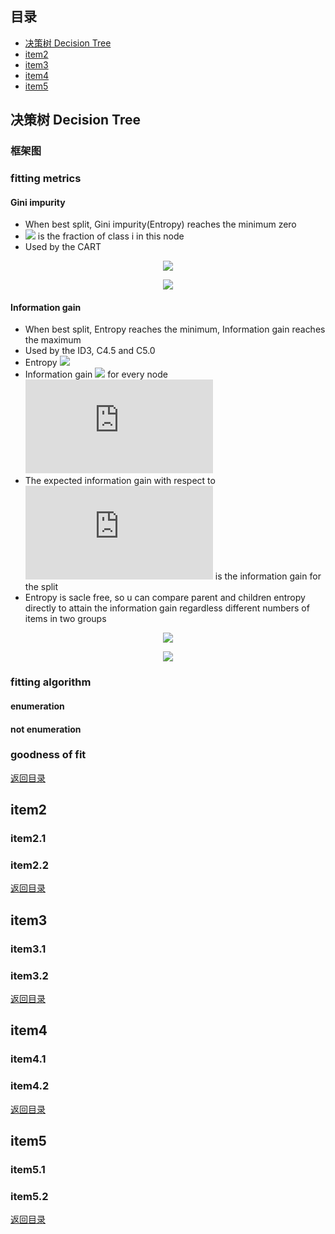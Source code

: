 ## <span id="jump0">目录<span>
  
  * [决策树 Decision Tree](#jump1)
  * [item2](#jump2)
  * [item3](#jump3)
  * [item4](#jump4)
  * [item5](#jump5)

## <span id="jump1">决策树 Decision Tree<span>

  ### 框架图
 
  ### fitting metrics
  
  #### Gini impurity
  
  * When best split, Gini impurity(Entropy) reaches the minimum zero
  * ![](http://latex.codecogs.com/gif.latex?p_{i}) is the fraction of class i in this node
  * Used by the CART

<p align="center">
  <img src="http://latex.codecogs.com/gif.latex?I_{G}\left(p\right)=\sum_{i=1}^{J}\left(p_{i}\sum_{k\neq{i}}^{}p_{k}\right)">
<p>
    
<p align="center">
  <img src="http://latex.codecogs.com/gif.latex?\sum_{k\neq{j}}^{}p_{k}=1-p_{i}">
<p>
  
  #### Information gain
  
  * When best split, Entropy reaches the minimum, Information gain reaches the maximum
  * Used by the ID3, C4.5 and C5.0
  * Entropy ![](http://latex.codecogs.com/gif.latex?H\left(T\right))
  * Information gain ![](http://latex.codecogs.com/gif.latex?IG\left(T,a\right)) for every node ![](http://latex.codecogs.com/gif.latex?a)
  * The expected information gain with respect to ![](http://latex.codecogs.com/gif.latex?a) is the information gain for the split
  * Entropy is sacle free, so u can compare parent and children entropy directly to attain the information gain regardless different numbers of items in two groups

<p align="center">
  <img src="http://latex.codecogs.com/gif.latex?H\left(T\right)=I_{E}\left(p_{1},p_{2},...p_{J}\right)=-\sum_{i=1}^{J}p_{i}log_{2}p_{i}">
<p>
  
<p align="center">
  <img src="http://latex.codecogs.com/gif.latex?IG\left(T,a\right)=H\left(T\right)-H\left(T|a\right)">
<p>
  
  ### fitting algorithm
  
  #### enumeration
  
  #### not enumeration
  
  ### goodness of fit
  
  
[返回目录](#jump0)


## <span id="jump2">item2<span>
  
  ### item2.1
 
  ### item2.2
  
 
[返回目录](#jump0)

## <span id="jump3">item3<span>
  
  ### item3.1
 
  ### item3.2

[返回目录](#jump0)

## <span id="jump4">item4<span>
  
  ### item4.1
 
  ### item4.2

[返回目录](#jump0)


## <span id="jump5">item5<span>
  
  ### item5.1
 
  ### item5.2
  
[返回目录](#jump0)
